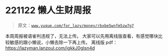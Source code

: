 # 221122 懒人生财周报

> 原文：[`www.yuque.com/for_lazy/money/rbxbe5wnfm5zw7g7`](https://www.yuque.com/for_lazy/money/rbxbe5wnfm5zw7g7)

<ne-p id="ua0cf8f6f" data-lake-id="ua0cf8f6f"><ne-text id="uf8d6436c">本周周报被语雀判违规了，无法上传。</ne-text></ne-p> <ne-p id="u1b4cfe0b" data-lake-id="u1b4cfe0b"><ne-text id="ub1f1a9e8">大家可以先用离线版查看，有感觉哪块比较敏感的跟小懒说，小懒去除一下再上传。</ne-text></ne-p> <ne-p id="ub2c3ab1e" data-lake-id="ub2c3ab1e"><ne-text id="uec480ae0">离线版 pdf：</ne-text>[<ne-text id="ue7edc86c">https://lazyman.lanzoul.com/igkkJ0glsn4d</ne-text>](https://lazyman.lanzoul.com/igkkJ0glsn4d)</ne-p>